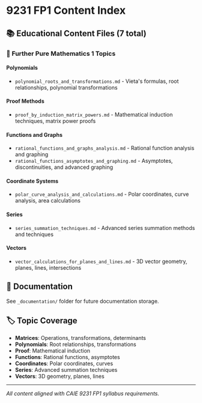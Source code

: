 # 9231 FP1 Content Index

## 📚 Educational Content Files (7 total)

### 🔬 Further Pure Mathematics 1 Topics

#### Polynomials
- `polynomial_roots_and_transformations.md` - Vieta's formulas, root relationships, polynomial transformations

#### Proof Methods
- `proof_by_induction_matrix_powers.md` - Mathematical induction techniques, matrix power proofs

#### Functions and Graphs
- `rational_functions_and_graphs_analysis.md` - Rational function analysis and graphing
- `rational_functions_asymptotes_and_graphing.md` - Asymptotes, discontinuities, and advanced graphing

#### Coordinate Systems
- `polar_curve_analysis_and_calculations.md` - Polar coordinates, curve analysis, area calculations

#### Series
- `series_summation_techniques.md` - Advanced series summation methods and techniques

#### Vectors
- `vector_calculations_for_planes_and_lines.md` - 3D vector geometry, planes, lines, intersections

## 📁 Documentation
See `_documentation/` folder for future documentation storage.

## 🏷️ Topic Coverage
- **Matrices**: Operations, transformations, determinants
- **Polynomials**: Root relationships, transformations
- **Proof**: Mathematical induction
- **Functions**: Rational functions, asymptotes
- **Coordinates**: Polar coordinates, curves
- **Series**: Advanced summation techniques
- **Vectors**: 3D geometry, planes, lines

---
*All content aligned with CAIE 9231 FP1 syllabus requirements.*